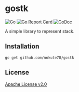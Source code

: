 # gostk
![Go](https://github.com/nokute78/gostk/workflows/Go/badge.svg)
[![Go Report Card](https://goreportcard.com/badge/github.com/nokute78/gostk)](https://goreportcard.com/report/github.com/nokute78/gostk)
[![GoDoc](https://godoc.org/github.com/nokute78/gostk?status.svg)](https://godoc.org/github.com/nokute78/gostk)


A simple library to represent stack.

## Installation

```
go get github.com/nokute78/gostk
```

## License

[Apache License v2.0](https://www.apache.org/licenses/LICENSE-2.0)